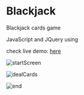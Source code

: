 # Blackjack
Blackjack cards game

JavaScript and JQuery using

check live demo: [here](https://gkblackjack.netlify.com)

![startScreen](https://user-images.githubusercontent.com/51907055/59860768-31b08c80-9388-11e9-8206-7b19ce26ce56.JPG)

![dealCards](https://user-images.githubusercontent.com/51907055/59860764-3117f600-9388-11e9-81a6-3f4142b9516d.JPG)

![end](https://user-images.githubusercontent.com/51907055/59860767-3117f600-9388-11e9-8ef5-745b8e882a2a.JPG)

